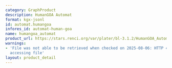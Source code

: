 ```yaml
---
category: GraphProduct
description: HumanGOA Automat
format: kgx-jsonl
id: automat.humangoa
infores_id: automat-human-goa
name: humangoa_automat
product_url: https://stars.renci.org/var/plater/bl-3.1.2/HumanGOA_Automat/latest/kgx_files
warnings:
- 'File was not able to be retrieved when checked on 2025-08-06: HTTP 404 error when
  accessing file'
layout: product_detail
---
```

